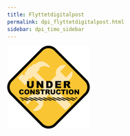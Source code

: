 ```yaml
---
title: Flyttetdigitalpost
permalink: dpi_flyttetdigitalpost.html
sidebar: dpi_timo_sidebar
---
```


![](/images/dpi/underarbeide.png)
